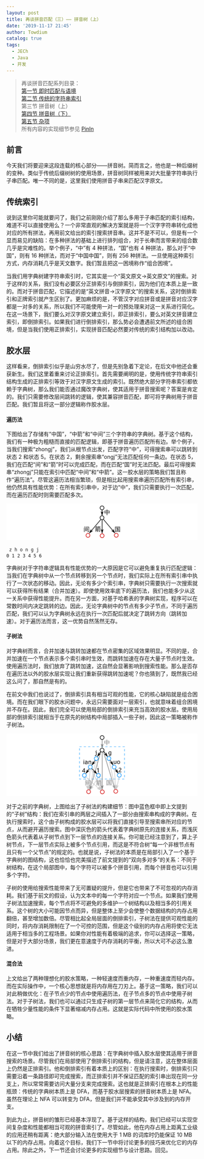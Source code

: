 ```yaml
---
layout: post
title: 再谈拼音匹配（三）—— 拼音树（上）
date: '2019-11-17 21:45'
author: Towdium
catalog: true
tags:
  - JECh
  - Java
  - 开发
---
```


> 再谈拼音匹配系列目录：  
> [第一节 即时匹配与语境][10]  
> [第二节 传统的字符串索引][11]  
> 第三节 拼音树（上）  
> [第四节 拼音树（下）][13]  
> [第五节 杂项][14]  
> 所有内容的实现细节参见 [PinIn][15]

## 前言

今天我们将要迎来这段连载的核心部分——拼音树。简而言之，他也是一种后缀树的变种。类似于传统后缀树树的使用场景，拼音树同样被用来对大批量字符串执行子串匹配。唯一不同的是，这里我们使用拼音子串来匹配汉字原文。

## 传统索引

说到这里你可能就要问了，我们之前刚刚介绍了那么多用于子串匹配的索引结构，难道不可以直接使用么？一个非常直观的解决方案就是将一个汉字字符串转化成他对应的所有拼法，再用前文给出的索引搜索拼音串。这并不是不可以，但是有一个显而易见的缺陷：在多种拼法的基础上进行排列组合，对于长串而言带来的组合数几乎是灾难性的。举个例子，“中”有 4 种拼法，“国”也有 4 种拼法，那么对于“中国”，则有 16 种拼法，而对于“中国中国”，则有 256 种拼法。一旦使用这种索引方式，内存消耗几乎是天文数字。我们暂且把这一困境称作“组合困境”。

当我们用字典树建字符串索引时，它其实是一个“英文原文->英文原文”的搜索。对于这样的关系，我们没有必要区分正排索引与倒排索引，因为他们在本质上是一致的。而对于拼音匹配，它描述的是“英文拼音->汉字原文”的搜索关系，这时倒排索引和正牌索引就产生区别了。更加麻烦的是，不管汉字对应拼音或是拼音对应汉字都是一对多的关系，所以我们不可能使用一对一的预处理来对这一关系进行简化。在这一场景下，我们要么对汉字原文建立索引，即正排索引，要么对英文拼音建立索引，即倒排索引。如果我们进行倒排索引，那么势必会遭遇前文所述的组合困境，但是当我们使用正排索引，实现拼音匹配必然要对传统的索引结构加以改动。

## 胶水层

这样看来，倒排索引似乎是山穷水尽了，但是先别急着下定论，在后文中他还会重获新生。我们这里着重来讨论正排索引。首先需要阐明的是，使用传统字符串索引结构生成的正排索引等效于对汉字原文生成的索引。既然绝大部分字符串索引都依赖于字典树，那么我们能否通过魔改字典树，使其适用于拼音搜索呢？答案是肯定的。我们只需要修改层间跳转的逻辑，使其兼容拼音匹配，即可将字典树用于拼音匹配。我们暂且将这一部分逻辑称作胶水层。

#### 遍历法

下图给出了存储有“中国”，“中箭”和“中间”三个字符串的字典树。基于这个结构，我们有一种极为粗糙而直接的匹配逻辑，即基于拼音遍历匹配所有边。举个例子，当我们搜索“zhongj”，我们从根节点出发，匹配字符“中”，可得搜索串可以跳转到状态 2 和状态 5。在状态 2，剩余搜索串“ongj”无法匹配任何一条边。在状态 5，我们在匹配“间”和“箭”时可以完成匹配，而在匹配“国”时无法匹配。最后可得搜索串“zhongj”只能在索引中匹配“中间”和“中箭”。这一胶水层的策略我们暂且称作“遍历法”。尽管这遍历法相当繁琐，但是相比起用搜索串遍历匹配所有索引串，他仍然具有性能优势：在所有索引串中，对于边“中”，我们只需要执行一次匹配，而在遍历匹配时则需要匹配多次。

![traverse][1]

```
 z h o n g j
0 1 2 3 4 5 6
```

字典树对于字符串逻辑具有性能优势的一大原因是它可以避免重复执行匹配逻辑：当我们在字典树中从一个节点转移到另一个节点时，我们实际上在所有索引串中执行了一次状态的移动。因此，无论有多少个索引串，字典树只需要执行一次搜索就可以获得所有结果（合并加速）。即使使用效率底下的遍历法，我们也能多少从这一关系中获得性能提升。而在另一方面，对基于哈希表的字典树实现，程序可以在常数时间内决定跳转的边。因此，无论字典树中的节点有多少子节点，不同于遍历匹配，我们可以认为字典树永远在执行一次匹配后就决定了跳转方向（跳转加速）。对于遍历法而言，这一优势自然荡然无存。

#### 子树法

对字典树而言，合并加速与跳转加速都在节点密集的区域效果明显。不同的是，合并加速在一个节点表示多个索引串时生效，而跳转加速在存在大量子节点时生效。使用遍历法时，我们放弃了跳转加速，这自然会显著影响到搜索性能。那么是否存在遍历法以外的胶水层实现让我们重新获得跳转加速呢？你也猜到了，既然我已经这么问了，那自然是有的。

在前文中我们也说过了，倒排索引具有相当可观的性能，它的核心缺陷就是组合困境。而在我们眼下的胶水问题中，永远只需要面对一层索引，也就意味着组合困境并不存在。因此，我们完全可以使用局部的倒排索引来充当高效的胶水层。使用局部的倒排索引就相当于在原先的树结构中局部插入一些子树，因此这一策略被称作子树法。

![sub][2]

对于之前的字典树，上图给出了子树法的构建细节：图中蓝色框中即上文提到的“子树”结构：我们在索引串的两层之间插入了一部分由搜索串构成的字典树。在执行搜索时，这个由子树构成的胶水层可以将我们直接引导至搜索串所对应的节点，从而避开遍历搜索。图中深灰色的箭头代表着字典树原先的连接关系，而浅灰色箭头代表着从子树节点到下一层节点的连接关系。你可能已经注意到了，算上子树节点，下一层节点实际上被多个节点引用，而这是不符合树“每一个非根节点有且只有一个父节点”的规定的。也就是说，子树法的本质是在局部引入了一个基于字典树的图结构，这也恰恰也完美描述了前文提到的“双向多对多”的关系：不同于树结构，在这个局部图中，每个字符可以被多个拼音引用，而每个拼音也可以引用多个字符。

子树的使用给搜索性能带来了无可置疑的提升，但是它也带来了不可忽视的内存消耗。我们基于前文的假设，认为文本中的每一个字符对应一个节点。如果我们使用子树法加速搜索，每个节点将不可避免的多维护一个树结构以及相当多的引用关系。这个树的大小可能因节点而异，但是整体上至少会使整个数据结构的内存占用翻倍，甚至增加数倍。尽管相比起全局层面的倒排索引，子树法在提供可观性能的同时，将内存消耗限制在了一个可控的范围，但是这个级别的内存占用将使它无法适用于相当多的工程场景。如果你对性能有着极端的追求，你可以选择这一策略，但是对于大部分场景，我们更在意速度于内存消耗的平衡，所以大可不必这么激进。

#### 混合法

上文给出了两种理想化的胶水策略，一种轻速度而重内存，一种重速度而轻内存。而在实际操作中，一个核心思想就是将内存用在刀刃上。基于这一策略，我们可以对此稍做优化：在子节点少的节点中使用遍历法，在子节点多的节点中使用子树法。对于子树法，我们也可以通过只生成子树的第一层节点来简化它的结构，从而在牺牲少量性能的条件下显著缩减内存占用。这就是实际代码中所使用的胶水策略。

## 小结

在这一节中我们给出了拼音树的核心思路：在字典树中插入胶水层使其适用于拼音搜索的场景。尽管我们在局部使用了倒排索引的结构，但是请注意，这在整体层面上仍然是正排索引。他和倒排索引有着本质上的区别：在执行搜索时，倒排索引只需要沿着一条路径即可完成搜索，而正排索引并不保证匹配的索引串出现在同一分支上，所以常常需要访问大量分支来完成搜索。这也就是正排索引在根本上的性能瓶颈：传统的字典树本质上是 DFA，而基于胶水层搜索的拼音树本质上是 NFA。虽然在理论上 NFA 可以转变为 DFA，但是我们并不能承受其中涉及到的内存开支。

到此为止，拼音树的雏形已经基本浮现了。基于这样的结构，我们已经可以实现空间复杂度和性能都相当可观的拼音索引了。尽管如此，他在内存占用上距离工业级的应用还稍有距离：绝大部分输入法在使用大于 1 MB 的词库时仍能保证 10 MB 以下的内存占用。向着这个目标，我们下一节中将讨论更多的技巧来优化它的内存占用。除此之外，下一节还会讨论更多的实现细节与设计思路。回见。


[1]: /img/posts/2019/pinyin-search-again-3_1.png
[2]: /img/posts/2019/pinyin-search-again-3_2.png
[10]: https://www.towdium.me/2019/11/05/pinyin-search-again-1/
[11]: https://www.towdium.me/2019/11/10/pinyin-search-again-2/
[12]: https://www.towdium.me/2019/11/17/pinyin-search-again-3/
[13]: https://www.towdium.me/2019/11/20/pinyin-search-again-4/
[14]: https://www.towdium.me/2019/11/27/pinyin-search-again-5/
[15]: https://github.com/Towdium/PinIn
